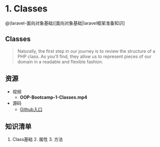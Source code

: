 # 1. Classes

@(laravel-面向对象基础)[面向对象基础|laravel框架准备知识]

## Classes

> Naturally, the first step in our journey is to review the structure of a PHP class. As you'll find, they allow us to represent pieces of our domain in a readable and flexible fashion.

## 资源

- 视频
    - **OOP-Bootcamp-1-Classes.mp4**
- 源码
    - [Github入口][1]

## 知识清单

1. Class基础
    2. 属性
    3. 方法

[1]:https://github.com/hackingangle/php/blob/master/demo.class.php
